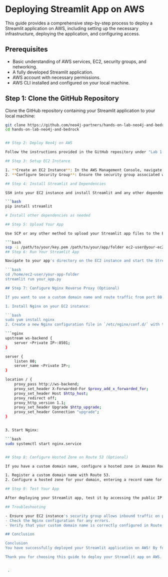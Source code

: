 
# Deploying Streamlit App on AWS

This guide provides a comprehensive step-by-step process to deploy a Streamlit application on AWS, including setting up the necessary infrastructure, deploying the application, and configuring access.

## Prerequisites

- Basic understanding of AWS services, EC2, security groups, and networking.
- A fully developed Streamlit application.
- AWS account with necessary permissions.
- AWS CLI installed and configured on your local machine.

## Step 1: Clone the GitHub Repository

Clone the GitHub repository containing your Streamlit application to your local machine:

```bash
git clone https://github.com/neo4j-partners/hands-on-lab-neo4j-and-bedrock.git
cd hands-on-lab-neo4j-and-bedrock


## Step 2: Deploy Neo4j on AWS

Follow the instructions provided in the GitHub repository under "Lab 1 - Deploy Neo4j" to deploy Neo4j on AWS.

## Step 3: Setup EC2 Instance

1. **Create an EC2 Instance**: In the AWS Management Console, navigate to EC2 and create a new instance. Choose an Amazon Linux 2 AMI.
2. **Configure Security Group**: Ensure the security group associated with your EC2 instance allows inbound traffic on port 8501 (default port for Streamlit apps).

## Step 4: Install Streamlit and Dependencies

SSH into your EC2 instance and install Streamlit and any other dependencies required by your app:

```bash
pip install streamlit

# Install other dependencies as needed

## Step 5: Upload Your App

Use SCP or any other method to upload your Streamlit app files to the EC2 instance:

```bash
scp -i /path/to/your/key.pem /path/to/your/app/folder ec2-user@your-ec2-instance-ip:/home/ec2-user/
## Step 6: Run Your Streamlit App

Navigate to your app's directory on the EC2 instance and start the Streamlit app:

```bash
cd /home/ec2-user/your-app-folder 
streamlit run your_app.py

## Step 7: Configure Nginx Reverse Proxy (Optional)

If you want to use a custom domain name and route traffic from port 80 to your Streamlit app running on port 8501, configure an Nginx reverse proxy:

1. Install Nginx on your EC2 instance:

```bash
sudo yum install nginx
2. Create a new Nginx configuration file in `/etc/nginx/conf.d/` with the following content, replacing `<Private IP>` with your EC2 instance's private IP address:

```nginx
upstream ws-backend {
    server <Private IP>:8501;
}

server {
    listen 80;
    server_name <Private IP>;
}

location / {
    proxy_pass http://ws-backend;
    proxy_set_header X-Forwarded-For $proxy_add_x_forwarded_for;
    proxy_set_header Host $http_host;
    proxy_redirect off;
    proxy_http_version 1.1;
    proxy_set_header Upgrade $http_upgrade;
    proxy_set_header Connection "upgrade";
}


3. Start Nginx:

```bash
sudo systemctl start nginx.service


## Step 8: Configure Hosted Zone on Route 53 (Optional)

If you have a custom domain name, configure a hosted zone in Amazon Route 53 to enable a custom DNS name for your application:

1. Register a custom domain name with Route 53.
2. Configure a hosted zone for your domain, entering a record name for your domain prefix and the IP address of your Elastic IP in the value section.

## Step 9: Test Your App

After deploying your Streamlit app, test it by accessing the public IP address of your EC2 instance on port 8501 (e.g., `http://your-ec2-instance-ip:8501`). If you configured a custom domain name, use that instead.

## Troubleshooting

- Ensure your EC2 instance's security group allows inbound traffic on port 8501.
- Check the Nginx configuration for any errors.
- Verify that your custom domain name is correctly configured in Route 53.

## Conclusion

Conclusion
You have successfully deployed your Streamlit application on AWS! By following this guide, you've set up the necessary infrastructure, installed dependencies, and configured access to your app. Whether you're using the public IP address or a custom domain name, your Streamlit app should now be accessible and running smoothly on AWS.

Thank you for choosing this guide to deploy your Streamlit app on AWS. If you have any further questions or need additional assistance, please don't hesitate to reach out.


 .


